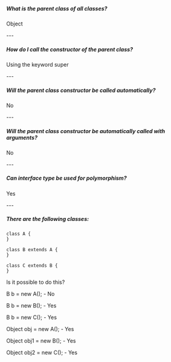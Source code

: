 <h5>What is the parent class of all classes?</h5>
<p>Object</p>
---
<h5>How do I call the constructor of the parent class?</h5>
<p>Using the keyword super</p>
---
<h5>Will the parent class constructor be called automatically?</h5>
<p>No</p>
---
<h5>Will the parent class constructor be automatically called with arguments?</h5>
<p>No</p>
---
<h5>Can interface type be used for polymorphism?</h5>
<p>Yes</p>
---
<h5>There are the following classes:</h5>

    class A {
    }
    
    class B extends A {
    }
    
    class C extends B {
    }
  <p>Is it possible to do this?</p>
  <p>B b = new A(); - No</p>  
  <p>B b = new B(); - Yes</p>
  <p>B b = new C(); - Yes</p>
  <p>Object obj = new A(); - Yes</p>
  <p>Object obj1 = new B(); - Yes</p>
  <p>Object obj2 = new C(); - Yes</p>